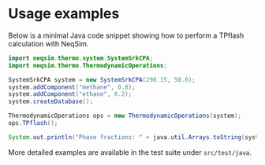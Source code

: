# Usage examples

Below is a minimal Java code snippet showing how to perform a TPflash calculation with NeqSim.

```java
import neqsim.thermo.system.SystemSrkCPA;
import neqsim.thermo.ThermodynamicOperations;

SystemSrkCPA system = new SystemSrkCPA(298.15, 50.0);
system.addComponent("methane", 0.8);
system.addComponent("ethane", 0.2);
system.createDatabase();

ThermodynamicOperations ops = new ThermodynamicOperations(system);
ops.TPflash();

System.out.println("Phase fractions: " + java.util.Arrays.toString(system.getPhaseFraction()));
```

More detailed examples are available in the test suite under `src/test/java`.

